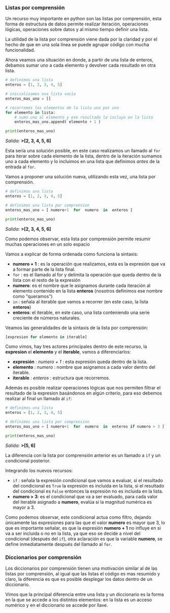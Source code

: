 ### Listas por comprensión

Un recurso muy importante en python son las listas por comprensión, esta forma de estructura de datos permite realizar iteración, operaciones lógicas, operaciones sobre datos y al mismo tiempo definir una lista.

La utilidad de la lista por comprensión viene dada por la claridad y por el hecho de que en una sola línea se puede agrupar código con mucha funcionalidad.

Ahora veamos una situación en donde, a partir de una lista de enteros, debamos sumar uno a cada elemento y devolver cada resultado en otra lista.

``` python
# definimos una lista
enteros = [1, 2, 3, 4, 5]

# inicializamos una lista vacía
enteros_mas_uno = []

# recorremos los elementos de la lista uno por uno
for elemento in lista:
    # sumo uno al elemento y ese resultado lo incluyo en la lista
    enteros_mas_uno.append( elemento + 1 )

print(enteros_mas_uno)
```
 _Salida:_
**>[2, 3, 4, 5, 6]**


Esta sería una solución posible, en este caso realizamos un llamado al `for` para iterar sobre cada elemento de la lista, dentro de la iteración sumamos uno a cada elemento y lo incluimos en una lista que definimos *antes* de la entrada al `for`.

Vamos a proponer una solución nueva, utilizando esta vez, una lista por comprensión.

``` python
# definimos una lista
enteros = [1, 2, 3, 4, 5]

# definimos una lista por comprension
enteros_mas_uno = [ numero+1  for  numero  in  enteros ]

print(enteros_mas_uno)
```
 _Salida:_
**>[2, 3, 4, 5, 6]**

Como podemos observar, esta lista por comprensión permite resumir muchas operaciones en un solo espacio

Vamos a explicar de forma ordenada como funciona la sintaxis:

  * **numero + 1** : es la operación que realizamos, esta es la expresión que va a formar parte de la lista final.
  * `for` : es el llamado al for y delimita la operación que queda dentro de la lista con el resto de la expresión
  * **numero**: es el nombre que le asignamos durante cada iteración al elemento contenido en la lista **enteros** (nosotros definimos ese nombre como "queramos") 
  * `in` : señala al iterable que vamos a recorrer (en este caso, la lista **enteros**)
  * **enteros**: el iterable, en este caso, una lista conteniendo una serie creciente de números naturales.

Veamos las generalidades de la sintaxis de la lista por comprensión:

``` python
[expresion for elemento in iterable]
```

Como vimos, hay tres actores principales dentro de este recurso, la **expresion** el **elemento** y el **iterable**, vamos a diferenciarlos:

   *  **expresión** : *numero + 1* : esta expresión queda dentro de la lista.
   *  **elemento**  : *numero*     : nombre que asignamos a cada valor dentro del iterable.
   *  **iterable**  : *enteros*    : estructura que recorremos.

Además es posible realizar operaciones lógicas que nos permiten filtrar el resultado de la expresion basándonos en algún criterio, para eso debemos realizar al final un llamado al `if`:

``` python
# definimos una lista
enteros = [1, 2, 3, 4, 5]

# definimos una lista por comprension
enteros_mas_uno = [ numero+1  for  numero  in  enteros if numero > 3 ]

print(enteros_mas_uno)
```
 _Salida:_
**>[5, 6]**

La diferencia con la lista por comprensión anterior es un llamado a `ìf` y un condicional posterior.

Integrando los nuevos recursos:
  
  * `if` : señala la expresión condicional que vamos a evaluar, si el resultado del condicional es `True` la expresión
  es incluida en la lista, si el resultado del condicional es `False` entonces la expresión no es incluida en la lista.
  *  **numero > 3**: es el condicional que va a ser evaluado, para cada valor del iterable asignado a **numero**, evalúa si la magnitud numérica es mayor a 3.

Como podemos observar, este condicional actua como filtro, dejando únicamente las expresiones para las que el valor **numero** es mayor que 3, lo que es importante señalar, es que la expresión **numero + 1** no influye en si va a ser incluida o no en la lista, ya que eso se decide a nivel del condicional (después del `if`), otra aclaración es que la variable **numero**, se define inmediatamente después del llamado al `for`.


### Diccionarios por comprensión

Los diccionarios por comprensión tienen una motivación similar al de las listas por comprensión, al igual que las listas el código es mas resumido y claro, la diferencia es que es posible desplegar los datos dentro de un diccionario.

Vimos que la principal diferencia entre una lista y un diccionario es la forma en la que se accede a los distintos elementos: en la lista es un acceso numérico y en el diccionario se accede por llave.


